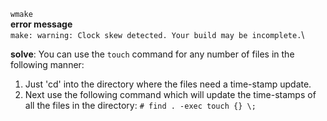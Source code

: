 `wmake`\
__error message__\
`make: warning: Clock skew detected. Your build may be incomplete.`\

__solve__:
You can use the `touch` command for any number of files in the following manner:
1. Just 'cd' into the directory where the files need a time-stamp update.
2. Next use the following command which will update the time-stamps of all the files in the   directory:
   `# find . -exec touch {} \;`
